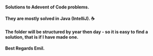 #### Solutions to Adevent of Code problems.
#### They are mostly solved in Java (IntelliJ). ☕️
#### The folder will be structured by year then day - so it is easy to find a solution, that is if I have made one.

#### Best Regards Emil. 



